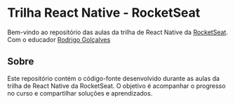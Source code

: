 # Trilha React Native - RocketSeat

Bem-vindo ao repositório das aulas da trilha de React Native da [RocketSeat](https://www.rocketseat.com.br/). Com o educador [Rodrigo Golçalves](https://github.com/orodrigogo)

## Sobre

Este repositório contém o código-fonte desenvolvido durante as aulas da trilha de React Native da RocketSeat. O objetivo é acompanhar o progresso no curso e compartilhar soluções e aprendizados.